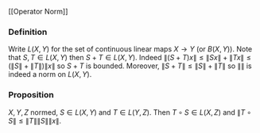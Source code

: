[[Operator Norm]]
### Definition
Write $L(X,Y)$ for the set of continuous linear maps $X\to Y$ (or $B(X,Y)$). 
Note that $S,T \in L(X,Y)$ then $S+T\in L(X,Y)$.
Indeed $\lVert (S+T)x \rVert\leq \lVert Sx \rVert+\lVert Tx \rVert\leq (\lVert S \rVert+\lVert T \rVert)\lVert x \rVert$ so $S+T$ is bounded. Moreover, $\lVert S+T \rVert\leq \lVert S \rVert+\lVert T \rVert$ so $\lVert  \rVert$ is indeed a norm on $L(X,Y)$.

### Proposition
$X,Y,Z$ normed, $S\in L(X,Y)$ and $T\in L(Y,Z)$. Then $T\circ S\in L(X,Z)$ and $\lVert T\circ S \rVert\leq \lVert T \rVert\lVert S \rVert\lVert x \rVert$.